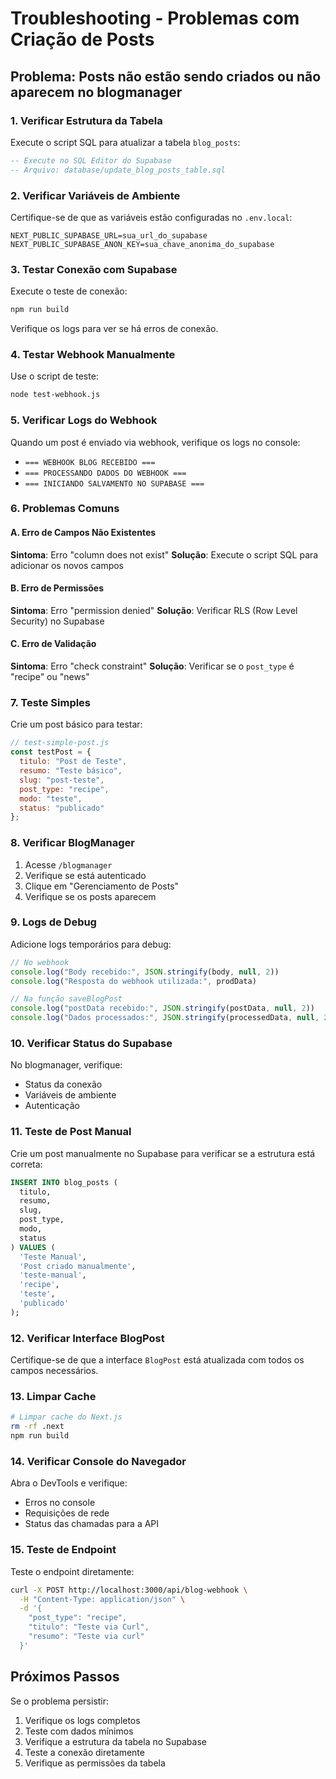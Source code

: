 # Troubleshooting - Problemas com Criação de Posts

## Problema: Posts não estão sendo criados ou não aparecem no blogmanager

### 1. Verificar Estrutura da Tabela

Execute o script SQL para atualizar a tabela `blog_posts`:

```sql
-- Execute no SQL Editor do Supabase
-- Arquivo: database/update_blog_posts_table.sql
```

### 2. Verificar Variáveis de Ambiente

Certifique-se de que as variáveis estão configuradas no `.env.local`:

```env
NEXT_PUBLIC_SUPABASE_URL=sua_url_do_supabase
NEXT_PUBLIC_SUPABASE_ANON_KEY=sua_chave_anonima_do_supabase
```

### 3. Testar Conexão com Supabase

Execute o teste de conexão:

```bash
npm run build
```

Verifique os logs para ver se há erros de conexão.

### 4. Testar Webhook Manualmente

Use o script de teste:

```bash
node test-webhook.js
```

### 5. Verificar Logs do Webhook

Quando um post é enviado via webhook, verifique os logs no console:

- `=== WEBHOOK BLOG RECEBIDO ===`
- `=== PROCESSANDO DADOS DO WEBHOOK ===`
- `=== INICIANDO SALVAMENTO NO SUPABASE ===`

### 6. Problemas Comuns

#### A. Erro de Campos Não Existentes
**Sintoma**: Erro "column does not exist"
**Solução**: Execute o script SQL para adicionar os novos campos

#### B. Erro de Permissões
**Sintoma**: Erro "permission denied"
**Solução**: Verificar RLS (Row Level Security) no Supabase

#### C. Erro de Validação
**Sintoma**: Erro "check constraint"
**Solução**: Verificar se o `post_type` é "recipe" ou "news"

### 7. Teste Simples

Crie um post básico para testar:

```javascript
// test-simple-post.js
const testPost = {
  titulo: "Post de Teste",
  resumo: "Teste básico",
  slug: "post-teste",
  post_type: "recipe",
  modo: "teste",
  status: "publicado"
};
```

### 8. Verificar BlogManager

1. Acesse `/blogmanager`
2. Verifique se está autenticado
3. Clique em "Gerenciamento de Posts"
4. Verifique se os posts aparecem

### 9. Logs de Debug

Adicione logs temporários para debug:

```javascript
// No webhook
console.log("Body recebido:", JSON.stringify(body, null, 2))
console.log("Resposta do webhook utilizada:", prodData)

// Na função saveBlogPost
console.log("postData recebido:", JSON.stringify(postData, null, 2))
console.log("Dados processados:", JSON.stringify(processedData, null, 2))
```

### 10. Verificar Status do Supabase

No blogmanager, verifique:
- Status da conexão
- Variáveis de ambiente
- Autenticação

### 11. Teste de Post Manual

Crie um post manualmente no Supabase para verificar se a estrutura está correta:

```sql
INSERT INTO blog_posts (
  titulo, 
  resumo, 
  slug, 
  post_type, 
  modo, 
  status
) VALUES (
  'Teste Manual',
  'Post criado manualmente',
  'teste-manual',
  'recipe',
  'teste',
  'publicado'
);
```

### 12. Verificar Interface BlogPost

Certifique-se de que a interface `BlogPost` está atualizada com todos os campos necessários.

### 13. Limpar Cache

```bash
# Limpar cache do Next.js
rm -rf .next
npm run build
```

### 14. Verificar Console do Navegador

Abra o DevTools e verifique:
- Erros no console
- Requisições de rede
- Status das chamadas para a API

### 15. Teste de Endpoint

Teste o endpoint diretamente:

```bash
curl -X POST http://localhost:3000/api/blog-webhook \
  -H "Content-Type: application/json" \
  -d '{
    "post_type": "recipe",
    "titulo": "Teste via Curl",
    "resumo": "Teste via curl"
  }'
```

## Próximos Passos

Se o problema persistir:

1. Verifique os logs completos
2. Teste com dados mínimos
3. Verifique a estrutura da tabela no Supabase
4. Teste a conexão diretamente
5. Verifique as permissões da tabela 
